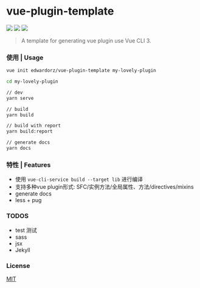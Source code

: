 # vue-plugin-template

![](https://img.shields.io/npm/dw/@edwardorz/vue-plugin-template.svg?style=flat-square)
![](https://img.shields.io/github/license/edwardorz/vue-plugin-template.svg?style=flat-square)
![](https://img.shields.io/npm/v/@edwardorz/vue-plugin-template.svg?style=flat-square)

> A template for generating vue plugin use Vue CLI 3.


### 使用 | Usage

```bash
vue init edwardorz/vue-plugin-template my-lovely-plugin

cd my-lovely-plugin

// dev
yarn serve

// build
yarn build

// build with report
yarn build:report

// generate docs
yarn docs
```


### 特性 | Features

+ 使用 `vue-cli-service build --target lib` 进行编译
+ 支持多种vue plugin形式: SFC/实例方法/全局属性、方法/directives/mixins
+ generate docs
+ less + pug


### TODOS

+ test 测试
+ sass
+ jsx
+ Jekyll


### License

[MIT](http://opensource.org/licenses/MIT)
